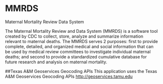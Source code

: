 # MMRDS
Maternal Mortality Review Data System

The Maternal Mortality Review and Data System (MMRDS) is a software tool created by CDC to collect, store, analyze and summarize information relevant to maternal deaths. The MMRDS serves 2 purposes: first to provide complete, detailed, and organized medical and social information that can be used by medical review committees to investigate individual maternal deaths; and second to provide a standardized cumulative database for future research and analysis on maternal mortality.

##Texas A&M Geoservices Geocoding APIs
This application uses the Texas A&M Geoservices Geocoding APIs <a href='http://geoservices.tamu.edu' target='new'>http://geoservices.tamu.edu</a>